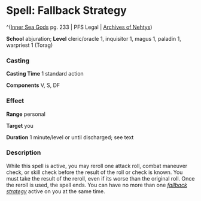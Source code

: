 # Spell: Fallback Strategy

^([Inner Sea Gods][ss-fallback-strategy] pg. 233 | PFS Legal | [Archives of Nehtys][sn-fallback-strategy])

**School** abjuration; **Level** cleric/oracle 1, inquisitor 1, magus 1, paladin 1, warpriest 1 (Torag)

### Casting

**Casting Time** 1 standard action  

**Components** V, S, DF

### Effect

**Range** personal  

**Target** you  

**Duration** 1 minute/level or until discharged; see text

### Description

While this spell is active, you may reroll one attack roll, combat maneuver check, or skill check before the result of the roll or check is known. You must take the result of the reroll, even if its worse than the original roll. Once the reroll is used, the spell ends. You can have no more than one _[fallback strategy]_ active on you at the same time.

[ss-fallback-strategy]: http://paizo.com/products/btpy94wj
[sn-fallback-strategy]: http://www.archivesofnethys.com/SpellDisplay.aspx?ItemName=Fallback%20Strategy
[fallback strategy]: http://www.archivesofnethys.com/SpellDisplay.aspx?ItemName=fallback%20strategy